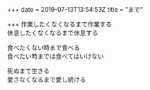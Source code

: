 +++
date = 2019-07-13T13:54:53Z
title = "まで"

+++
作業したくなくなるまで作業する  
休息したくなくなるまで休息する  
  
食べたくない時まで食べる  
食べたい時までは食べてはいけない  
  
死ぬまで生きる  
愛さなくなるまで愛し続ける